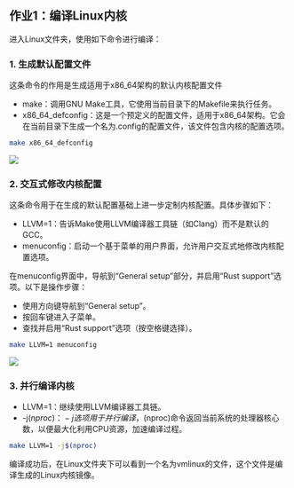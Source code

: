 ## 作业1：编译Linux内核

进入Linux文件夹，使用如下命令进行编译：

### 1. 生成默认配置文件
这条命令的作用是生成适用于x86_64架构的默认内核配置文件
- make：调用GNU Make工具，它使用当前目录下的Makefile来执行任务。
- x86_64_defconfig：这是一个预定义的配置文件，适用于x86_64架构。它会在当前目录下生成一个名为.config的配置文件，该文件包含内核的配置选项。
```bash
make x86_64_defconfig
```
![](/images/img1_1.png)

### 2. 交互式修改内核配置
这条命令用于在生成的默认配置基础上进一步定制内核配置。具体步骤如下：
- LLVM=1：告诉Make使用LLVM编译器工具链（如Clang）而不是默认的GCC。
- menuconfig：启动一个基于菜单的用户界面，允许用户交互式地修改内核配置选项。

在menuconfig界面中，导航到“General setup”部分，并启用“Rust support”选项。以下是操作步骤：
- 使用方向键导航到“General setup”。
- 按回车键进入子菜单。
- 查找并启用“Rust support”选项（按空格键选择）。
```bash
make LLVM=1 menuconfig
```
![](/images/img1_2.png)

### 3. 并行编译内核
- LLVM=1：继续使用LLVM编译器工具链。
- -j$(nproc)：-j选项用于并行编译，$(nproc)命令返回当前系统的处理器核心数，以便最大化利用CPU资源，加速编译过程。
```bash
make LLVM=1 -j$(nproc)
```
编译成功后，在Linux文件夹下可以看到一个名为vmlinux的文件，这个文件是编译生成的Linux内核镜像。